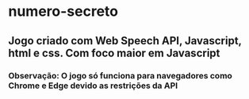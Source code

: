 # numero-secreto

## Jogo criado com Web Speech API, Javascript, html e css. Com foco maior em Javascript

### Observação:  O jogo só funciona para navegadores como Chrome e Edge devido as restrições da API
